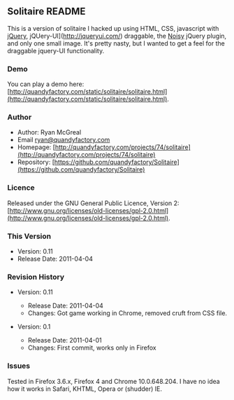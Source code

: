 ## Solitaire README

This is a version of solitaire I hacked up using HTML, CSS, javascript with [jQuery](http://jquery.com), jQUery-UI](http://jqueryui.com/) draggable, the [Noisy](https://github.com/DanielRapp/Noisy) jQuery plugin, and only one small image. It's pretty nasty, but I wanted to get a feel for the draggable jquery-UI functionality. 

### Demo

You can play a demo here: [http://quandyfactory.com/static/solitaire/solitaire.html](http://quandyfactory.com/static/solitaire/solitaire.html).

### Author

* Author: Ryan McGreal
* Email [ryan@quandyfactory.com](mailto:ryan@quandyfactory.com)
* Homepage: [http://quandyfactory.com/projects/74/solitaire](http://quandyfactory.com/projects/74/solitaire)
* Repository: [https://github.com/quandyfactory/Solitaire](https://github.com/quandyfactory/Solitaire)

### Licence

Released under the GNU General Public Licence, Version 2: [http://www.gnu.org/licenses/old-licenses/gpl-2.0.html](http://www.gnu.org/licenses/old-licenses/gpl-2.0.html).

### This Version

* Version: 0.11
* Release Date: 2011-04-04

### Revision History

* Version: 0.11
    * Release Date: 2011-04-04
    * Changes: Got game working in Chrome, removed cruft from CSS file.

* Version: 0.1
    * Release Date: 2011-04-01
    * Changes: First commit, works only in Firefox

### Issues

Tested in Firefox 3.6.x, Firefox 4 and Chrome 10.0.648.204. I have no idea how it works in Safari, KHTML, Opera or (shudder) IE.
